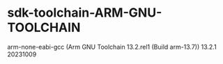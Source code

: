# sdk-toolchain-ARM-GNU-TOOLCHAIN
arm-none-eabi-gcc (Arm GNU Toolchain 13.2.rel1 (Build arm-13.7)) 13.2.1 20231009

